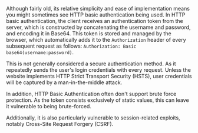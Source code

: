 Although fairly old, its relative simplicity and ease of implementation means you might sometimes see HTTP basic authentication being used. In HTTP basic authentication, the client receives an authentication token from the server, which is constructed by concatenating the username and password, and encoding it in Base64. This token is stored and managed by the browser, which automatically adds it to the `Authorization` header of every subsequent request as follows: `Authorization: Basic base64(username:password)`.

This is not generally considered a secure authentication method. As it repeatedly sends the user's login credentials with every request. Unless the website implements HTTP Strict Transport Security (HSTS), user credentials will be captured by a man-in-the-middle attack.

In addition, HTTP Basic Authentication often don't support brute force protection. As the token consists exclusively of static values, this can leave it vulnerable to being brute-forced.

Additionally, it is also particularly vulnerable to session-related exploits, notably Cross-Site Request Forgery (CSRF).